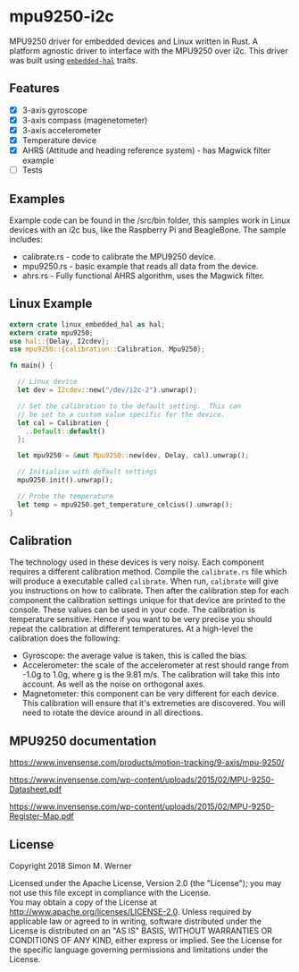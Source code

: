 # mpu9250-i2c

MPU9250 driver for embedded devices and Linux written in Rust. A platform agnostic driver to interface with the MPU9250 over i2c. This driver was built using [`embedded-hal`] traits.

[`embedded-hal`]: https://docs.rs/embedded-hal/

## Features

- [x] 3-axis gyroscope
- [x] 3-axis compass (magenetometer)
- [x] 3-axis accelerometer
- [x] Temperature device
- [x] AHRS (Attitude and heading reference system) - has Magwick filter example
- [ ] Tests

## Examples

Example code can be found in the /src/bin folder, this samples work
in Linux devices with an i2c bus, like the Raspberry Pi and BeagleBone.
The sample includes:

- calibrate.rs - code to calibrate the MPU9250 device.
- mpu9250.rs - basic example that reads all data from the device.
- ahrs.rs - Fully functional AHRS algorithm, uses the Magwick filter.

## Linux Example

```rust
extern crate linux_embedded_hal as hal;
extern crate mpu9250;
use hal::{Delay, I2cdev};
use mpu9250::{calibration::Calibration, Mpu9250};

fn main() {

  // Linux device
  let dev = I2cdev::new("/dev/i2c-2").unwrap();

  // Set the calibration to the default setting.  This can
  // be set to a custom value specific for the device.
  let cal = Calibration {
    ..Default::default()
  };

  let mpu9250 = &mut Mpu9250::new(dev, Delay, cal).unwrap();

  // Initialise with default settings
  mpu9250.init().unwrap();

  // Probe the temperature
  let temp = mpu9250.get_temperature_celcius().unwrap();
}
```

## Calibration

The technology used in these devices is very noisy. Each component
requires a different calibration method. Compile the `calibrate.rs`
file which will produce a executable called `calibrate`.
When run, `calibrate` will give you instructions on how to calibrate.
Then after the calibration step for each component the calibration
settings unique for that device are printed to the console. These
values can be used in your code.
The calibration is temperature sensitive. Hence if you want to be
very precise you should repeat the calibration at different temperatures.
At a high-level the calibration does the following:

- Gyroscope: the average value is taken, this is called the bias.
- Accelerometer: the scale of the accelerometer at rest should
  range from -1.0g to 1.0g, where g is the 9.81 m/s. The
  calibration will take this into account. As well as
  the noise on orthogonal axes.
- Magnetometer: this component can be very different for each device.
  This calibration will ensure that it's extremeties are
  discovered. You will need to rotate the device around
  in all directions.

## MPU9250 documentation

https://www.invensense.com/products/motion-tracking/9-axis/mpu-9250/

https://www.invensense.com/wp-content/uploads/2015/02/MPU-9250-Datasheet.pdf

https://www.invensense.com/wp-content/uploads/2015/02/MPU-9250-Register-Map.pdf

## License

Copyright 2018 Simon M. Werner

Licensed under the Apache License, Version 2.0 (the "License"); you may not use this file except in compliance with the License.  
You may obtain a copy of the License at http://www.apache.org/licenses/LICENSE-2.0. Unless required by applicable law or agreed to in writing, software distributed under the License is distributed on an "AS IS" BASIS, WITHOUT WARRANTIES OR CONDITIONS OF ANY KIND, either express or implied. See the License for the specific language governing permissions and limitations under the License.
